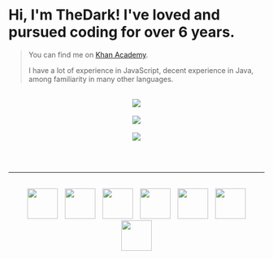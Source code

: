 <h1>Hi, I'm TheDark! I've loved and pursued coding for over 6 years.</h1>

> You can find me on <a href="https://www.khanacademy.org/profile/OnlyTheDark/projects">Khan Academy</a>.
>
> I have a lot of experience in JavaScript, decent experience in Java, among familiarity in many other languages.

<br>

<div align="center">
    <div>
        <a href="https://github.com/anuraghazra/github-readme-stats#github-stats-card">
            <img src="https://github-readme-stats.vercel.app/api?username=99thedark&show_icons=true&theme=tokyonight">
        </a>
        <br><br>
        <a href="https://git.io/streak-stats">
            <img src="https://streak-stats.demolab.com?user=99thedark&theme=tokyonight">
        </a>
        <br><br>
        <a href="https://github.com/anuraghazra/github-readme-stats#top-languages-card">
            <img src="https://github-readme-stats.vercel.app/api/top-langs/?username=99thedark&layout=compact&theme=tokyonight&langs_count=10&hide=shell">
        </a>
    </div>
</div>

<br><br>

<hr>

<br>

<div align="center">
    <img src="https://cdn.jsdelivr.net/gh/devicons/devicon/icons/javascript/javascript-original.svg" height="60px" hspace="5px">
    <img src="https://cdn.jsdelivr.net/gh/devicons/devicon/icons/html5/html5-original.svg" height="60px" hspace="5px">
    <img src="https://cdn.cdnlogo.com/logos/c/18/css.svg" height="60px" hspace="5px">
    <img src="https://cdn.jsdelivr.net/gh/devicons/devicon/icons/python/python-original.svg" height="60px" hspace="5px">
    <img src="https://cdn.jsdelivr.net/gh/devicons/devicon/icons/java/java-original.svg" height="60px" hspace="5px">
    <img src="https://upload.wikimedia.org/wikipedia/commons/thumb/2/25/WebGL_Logo.svg/1024px-WebGL_Logo.svg.png?20210505165026" height="60px" hspace="5px">
    <img src="https://cdn.jsdelivr.net/gh/devicons/devicon/icons/csharp/csharp-original.svg" height="60px" hspace="5px">
</div>

<br>
